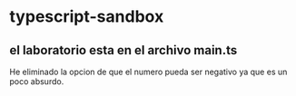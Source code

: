 # typescript-sandbox

## el laboratorio esta en el archivo main.ts

He eliminado la opcion de que el numero pueda ser negativo ya que es un poco absurdo.


